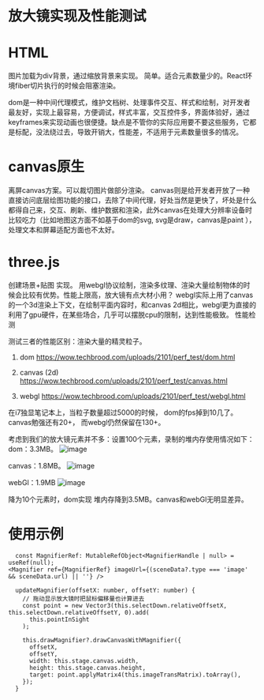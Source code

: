 # 放大镜实现及性能测试

# HTML
图片加载为div背景，通过缩放背景来实现。
简单。适合元素数量少的。React环境fiber切片执行的时候会阻塞渲染。

dom是一种中间代理模式，维护文档树、处理事件交互、样式和绘制，对开发者最友好，实现上最容易，方便调试，样式丰富，交互控件多，界面体验好，通过keyframes来实现动画也很便捷。缺点是不管你的实际应用要不要这些服务，它都是标配，没法绕过去，导致开销大，性能差，不适用于元素数量很多的情况。

# canvas原生

离屏canvas方案。可以裁切图片做部分渲染。
canvas则是给开发者开放了一种直接访问底层绘图功能的接口，去除了中间代理，好处当然是更快了，坏处是什么都得自己来，交互、刷新、维护数据和渲染，此外canvas在处理大分辨率设备时比较吃力（比如地图这方面不如基于dom的svg, svg是draw，canvas是paint ），处理文本和屏幕适配方面也不太好。

# three.js

创建场景+贴图 实现。
用webgl协议绘制，渲染多纹理、渲染大量绘制物体的时候会比较有优势。性能上限高，放大镜有点大材小用？
webgl实际上用了canvas的一个3d渲染上下文，在绘制平面内容时，和canvas 2d相比，webgl更为直接的利用了gpu硬件，在某些场合，几乎可以摆脱cpu的限制，达到性能极致。
性能检测

测试三者的性能区别：渲染大量的精灵粒子。

1. dom
https://wow.techbrood.com/uploads/2101/perf_test/dom.html

2. canvas (2d)
https://wow.techbrood.com/uploads/2101/perf_test/canvas.html

3. webgl
https://wow.techbrood.com/uploads/2101/perf_test/webgl.html

在i7独显笔记本上，当粒子数量超过5000的时候，
dom的fps掉到10几了。
canvas勉强还有20+，
而webgl仍然保留在130+。

考虑到我们的放大镜元素并不多：设置100个元素，录制的堆内存使用情况如下：
dom：3.3MB。
![image](https://user-images.githubusercontent.com/37499101/203945775-0a81b748-3a92-4e0b-a7d4-f183c57bc127.png)


canvas：1.8MB。
![image](https://user-images.githubusercontent.com/37499101/203945820-1b60a395-e742-460b-88bd-c9ae4bc8acf8.png)


webGl：1.9MB
![image](https://user-images.githubusercontent.com/37499101/203945842-2b53ec4d-5a8c-4879-9228-b67b4ed15735.png)


降为10个元素时，dom实现 堆内存降到3.5MB。canvas和webGl无明显差异。

# 使用示例
```  import {  Magnifier, MagnifierHandle } from '@/components';
  const MagnifierRef: MutableRefObject<MagnifierHandle | null> = useRef(null);
<Magnifier ref={MagnifierRef} imageUrl={(sceneData?.type === 'image' && sceneData.url) || ''} />

  updateMagnifier(offsetX: number, offsetY: number) {
    // 拖动显示放大镜时把鼠标偏移量也计算进去
    const point = new Vector3(this.selectDown.relativeOffsetX, this.selectDown.relativeOffsetY, 0).add(
      this.pointInSight
    );

    this.drawMagnifier?.drawCanvasWithMagnifier({
      offsetX,
      offsetY,
      width: this.stage.canvas.width,
      height: this.stage.canvas.height,
      target: point.applyMatrix4(this.imageTransMatrix).toArray(),
    });
  }
``` 
